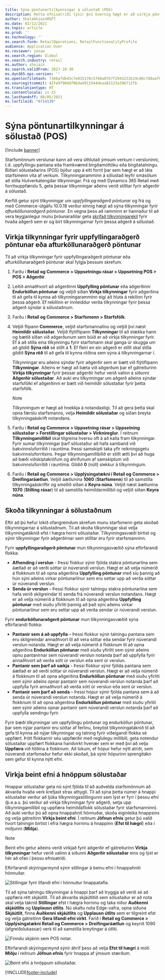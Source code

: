 ```yaml
---
title: Sýna pöntunartilkynningar á sölustað (POS)
description: Þetta efnisatriði lýsir því hvernig hægt er að virkja pöntunartilkynningar á sölustað og tilkynningarammann.
author: ShalabhjainMSFT
ms.date: 03/12/2021
ms.topic: article
ms.prod: ''
ms.technology: ''
ms.search.form: RetailOperations, RetailFunctionalityProfile
audience: Application User
ms.reviewer: josaw
ms.search.region: Global
ms.search.industry: retail
ms.author: shajain
ms.search.validFrom: 2017-10-30
ms.dyn365.ops.version: ''
ms.openlocfilehash: 7166afdb43c7e835170c5768a0767f2943222b19c00c7d0aaf067263845651f8
ms.sourcegitcommit: 42fe9790ddf0bdad911544deaa82123a396712fb
ms.translationtype: HT
ms.contentlocale: is-IS
ms.lasthandoff: 08/05/2021
ms.locfileid: "6714139"
---
```

# <a name="show-order-notifications-in-the-point-of-sale-pos"></a>Sýna pöntunartilkynningar á sölustað (POS)

[!include [banner](includes/banner.md)]

Starfsmönnum verslunar kann að vera úthlutað ýmsum verkum í versluninni, t.d. uppfyllingu pantana eða framkvæmd birgðamóttöku eða birgðatalningu. Biðlari sölustaðarins (POS) býður upp á eitt forrit þar sem hægt er að láta starfsmenn vita af verkum. Tilkynningaramminn á sölustað leyfir smásölum að stilla hlutverkatengdar tilkynningar. Frá og með Dynamics 365 Retail með forritsuppfærslu 5, geta þessar tilkynningar aðeins verið stilltar fyrir aðgerðir á sölustað.

Kerfið getur sýnt tilkynningar um *uppfyllingaraðgerð pöntunar* og frá og með Commerce-útgáfu 10.0.18 verður einnig hægt að sýna tilkynningar fyrir *afturköllunaraðgerð pöntunar*. En vegna þess að ramminn er hannaður til að vera teygjanlegur munu þróunaraðilar geta [skrifað tilkynningarekil](dev-itpro/extend-pos-notification.md) fyrir hvaða aðgerð sem er og birt tilkynningarnar fyrir þessa aðgerð á sölustað.

## <a name="enable-notifications-for-order-fulfillment-or-recall-order-operations"></a>Virkja tilkynningar fyrir uppfyllingaraðgerð pöntunar eða afturköllunaraðgerð pöntunar

Til að virkja tilkynningar fyrir uppfyllingaraðgerð pöntunar eða afturköllunaraðgerð pöntunar skal fylgja þessum skrefum.

1. Farðu í **Retail og Commerce \> Uppsetningu rásar \> Uppsetning POS \> POS \> Aðgerðir**.
1. Leitið annaðhvort að aðgerðinni **Uppfylling pöntunar** eða aðgerðinni **Endurköllun pöntunar** og veljið síðan **Virkja tilkynningar** fyrir aðgerðina til að gefa til kynna að tilkynningaramminn eigi að hluta á rekilinn fyrir þessa aðgerð. Ef rekillinn er innleiddur verða tilkynningar fyrir þessa aðgerð sýndar á sölustaðnum.
1. Farðu í **Retail og Commerce \> Starfsmenn \> Starfsfólk**.
1. Veljið flipann **Commerce**, veljið starfsmannalínu og veljið því næst **Heimildir sölustaðar**. Veljið flýtiflipann **Tilkynningar** til að stækka hann og bætið síðan við aðgerðunum sem búið er að virkja tilkynningar fyrir. Ef á að stilla eina tilkynningu fyrir starfsmann skal ganga úr skugga um að gildið **Sýna röð** sé stillt á **1**. Ef fleiri en ein aðgerð er stillt skal stilla gildið **Sýna röð** til að gefa til kynna röðina sem sýna á tilkynningarnar í. 

      Tilkynningar eru aðeins sýndar fyrir aðgerðir sem er bætt við flýtiflipann **Tilkynningar**. Aðeins er hægt að bæta við aðgerðum þar ef gátreiturinn **Virkja tilkynningar** fyrir þessar aðgerðir hefur verið valinn á síðunni **Aðgerðir sölustaðar**. Að auki eru tilkynningar um aðgerð aðeins sýndar starfsfólki ef aðgerðinni er bætt við heimildir sölustaðar fyrir þetta starfsfólk.

    > [!NOTE]
    > Tilkynningum er hægt að hnekkja á notandastigi. Til að gera þetta skal opna færslu starfsmanns, velja **Heimildir sölustaðar** og síðan breyta tilkynningaáskrift notandans.

1. Farðu í **Retail og Commerce \> Uppsetning rásar \> Uppsetning sölustaðar \> Forstillingar sölustaðar \> Virknireglur**. Í reitnum **Tilkynningamillibil** skal tilgreina hversu oft á að kalla fram tilkynningar. Fyrir sumar tilkynningar þarf sölustaður að hafa samband við bakvinnsluforritið í rauntíma. Þessi samskipti taka yfir reikningsgetu bakvinnsluforritsins. Þegar tilkynningamillibilið er stillt ætti því að huga að bæði viðskiptakröfum og áhrifunum af samskiptum við bakvinnsluforritið í rauntíma. Gildið **0** (núll) slekkur á tilkynningum.
1. Farðu í **Retail og Commerce \> Upplýsingatækni í Retail og Commerce \> Dreifingaráætlun**. Veljið áætlunina **1060** (**Starfsmenn**) til að samstilla tilkynningaáskriftir og smellið síðan á **Keyra núna**. Veljið næst áætlunina **1070** (**Stilling rásar**) til að samstilla heimildarmillibil og veljið síðan **Keyra núna**.

## <a name="view-notifications-in-the-pos"></a>Skoða tilkynningar á sölustaðnum

Eftir að þú hefur lokið ofangreindum skrefum munu starfsmenn geta skoðað tilkynningarnar á sölustaðnum. Til að skoða tilkynningar skal velja tilkynningatáknið efst í hægra horni sölustaðar. Tilkynningasvæði birtist og sýnir tilkynningar fyrir aðgerðirnar sem stilltar eru fyrir starfsmanninn. 

Fyrir **uppfyllingaraðgerð pöntunar** mun tilkynningasvæðið sýna eftirfarandi flokka:

- **Afhending í verslun** - Þessi flokkur sýnir fjölda stakra pöntunarlína sem áætlað er að verði sóttar úr núverandi verslun. Hægt er að velja númerið á flokknum til að opna aðgerðina **Uppfylling pöntunar** með síu þannig að hún sýni aðeins virkar pöntunarlínur sem eru settar upp að verða sóttar úr núverandi verslun.
- **Senda úr verslun** – Þessi flokkur sýnir talningu stakra pöntunarlína sem hafa verið skilgreindar til senda frá núverandi verslun notandans. Hægt er að velja númerið á flokknum til að opna aðgerðina **Uppfylling pöntunar** með síuðu yfirliti þannig að það sýni aðeins virkar pöntunarlínur sem eru settar upp að verða sendar úr núverandi verslun.

Fyrir **endurköllunaraðgerð pöntunar** mun tilkynningasvæðið sýna eftirfarandi flokka:

- **Pantanir sem á að uppfylla** – Þessi flokkur sýnir talningu pantana sem eru skilgreindar annaðhvort til að vera sóttar eða sendar fyrir núverandi verslun notanda. Hægt er að velja númerið á flokknum til að opna aðgerðina **Endurköllun pöntunar** með síuðu yfirliti sem sýnir aðeins opnu pantanirnar sem núverandi verslun notanda þarf að uppfylla fyrir annaðhvort að verða sótt úr verslun eða sent úr verslun.
- **Pantanir sem þarf að sækja** - Þessi flokkur sýnir fjölda pantana sem áætlað er að verði sóttar úr núverandi verslun. Hægt er að velja númerið á flokknum til að opna aðgerðina **Endurköllun pöntunar** með síuðu yfirliti sem sýnir aðeins opnar pantanir sem núverandi verslun notanda þarf að uppfylla fyrir annaðhvort að verða sótt úr verslun eða sent úr verslun.
- **Pantanir sem þarf að senda** – Þessi hópur sýnir fjölda pantana sem á að senda úr núverandi verslun notanda. Hægt er að velja númerið á flokknum til að opna aðgerðina **Endurköllun pöntunar** með síuðu yfirliti sem sýnir aðeins opnar pantanir sem núverandi verslun notanda þarf að uppfylla sendingu fyrir.

Fyrir bæði tilkynningar um uppfyllingu pöntunar og endurköllun pöntunar, þar sem nýjar pantanir eru sóttar af ferlinu, breytist tilkynningatáknið til að gefa til kynna að nýjar tilkynningar og talning fyrir viðeigandi flokka sé uppfært. Þótt flokkarnir séu uppfærðir með reglulegu millibili, geta notendur sölustaðar uppfært flokkana handvirkt hvenær sem er með því að velja **Uppfæra** við hliðina á flokknum. Að lokum, ef hópur hefur nýtt atriði, sem núverandi starfsmaður hefur ekki skoðað, þá sýnir hópurinn sprengitákn sem gefur til kynna nýtt efni.

## <a name="enable-live-content-on-pos-buttons"></a>Virkja beint efni á hnöppum sölustaðar

Hnappar sölustaðar geta nú sýnt fjölda til að auðvelda starfsmönnum að ákvarða hvaða verk krefjast strax athygli. Til að sýna þetta númer á hnappi sölustaðar verður að ljúka tilkynningastillingunni sem lýst er fyrr í þessu efni (þ.e.a.s. þú verður að virkja tilkynningar fyrir aðgerð, setja upp tilkynningamillibil og uppfæra heimildaflokk sölustaðar fyrir starfsmanninn). Að auki verður þú að opna hnappahnit hönnuðar, skoða eiginleika hnappsins og velja gátreitinn **Virkja beint efni**. Í reitnum **Jöfnun efnis** getur þú valið hvort talningin birtist í efra hægra horninu á hnappinn (**Efst til hægri**) eða í miðjunni (**Miðja**).

> [!NOTE]
> Beint efni getur aðeins verið virkjað fyrir aðgerðir ef gátreiturinn **Virkja tilkynningar** hefur verið valinn á síðunni **Aðgerðir sölustaðar** eins og lýst er hér að ofan í þessu efnisatriði.

Eftirfarandi skýringarmynd sýnir stillingar á beinu efni í hnappahniti hönnuðar.

![Stillingar fyrir lifandi efni í hönnuður hnappatafla.](./media/ButtonGridDesigner.png "Stillingar fyrir lifandi efni í hönnuður hnappatafla")

Til að sýna talningu tilkynningar á hnappi þarf að tryggja að verið sé að uppfæra rétt skjáútlit. Til að ákvarða skjáútlitið sem sölustaður er að nota skal velja táknið **Stillingar** efst í hægra horninu og taka niður **Auðkenni skjáútlits** og **Upplausn útlits**. Nú skaltu nota Edge-vafra, opna síðuna **Skjáútlit**, finna **Auðkenni skjáútlits** og **Upplausn útlits** sem er tilgreint efst og velja gátreitinn **Gera lifandi efni virkt**. Farið í **Retail og Commerce \> Upplýsingatækni Retail og Commerce \> Dreifingaráætlun** og keyrið 1090 (afgreiðslukassar) verk til að samstilla breytingar á útliti.

![Finndu skjáinn sem POS notar.](./media/Choose_screen_layout.png "Finndu skjáútlitið")

Eftirfarandi skýringarmynd sýnir áhrif þess að velja **Efst til hægri** á móti **Miðju** í reitnum **Jöfnun efnis** fyrir hnappa af ýmsum stærðum.

![Beint efni á hnöppum sölustaðar.](./media/ButtonsWithLiveContent.png "Beint efni á hnöppum sölustaðar")

[!INCLUDE[footer-include](../includes/footer-banner.md)]

